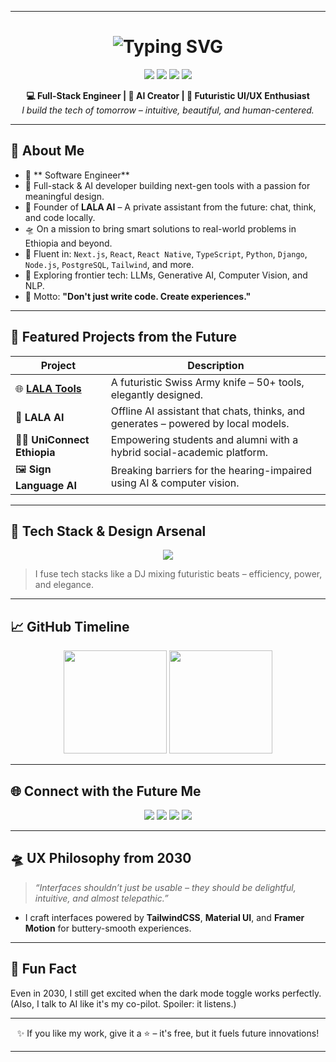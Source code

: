 
---

<h1 align="center">
  <img src="https://readme-typing-svg.demolab.com?font=Fira+Code&size=30&pause=1000&center=true&vCenter=true&width=650&lines=Hi,+I'm+Temesgen+%F0%9F%91%8B;aka+Temu-Lala+%F0%9F%A7%9C%E2%99%82%EF%B8%8F;Future-Ready+Engineer+from+2022;AI+Builder+%E2%9A%99%EF%B8%8F;Tech+for+Impact+%F0%9F%9A%80;UX+is+my+superpower+%F0%9F%A7%AA" alt="Typing SVG" />
</h1>

<p align="center">
  <img src="https://img.shields.io/badge/Made%20in-Ethiopia-ffc800?style=for-the-badge&logo=googleearth&logoColor=black" />
  <img src="https://img.shields.io/badge/Time-Traveler%20Dev-0ff?style=for-the-badge&logo=github&logoColor=black" />
  <img src="https://img.shields.io/badge/Open%20Source%20Lover-%F0%9F%92%9A-blueviolet?style=for-the-badge" />
  <img src="https://img.shields.io/badge/Coding%20%3D%20Magic-%E2%9C%A8-ff69b4?style=for-the-badge" />
</p>

<p align="center">
  <b>💻 Full-Stack Engineer | 🤖 AI Creator | 🎨 Futuristic UI/UX Enthusiast</b><br>
  <i>I build the tech of tomorrow – intuitive, beautiful, and human-centered.</i>
</p>

---

## 🌌 About Me
* 🔭  ** Software Engineer**  
* 🔭 Full-stack & AI developer building next-gen tools with a passion for meaningful design.
* 🧠 Founder of **LALA AI** – A private assistant from the future: chat, think, and code locally.
* 🛸 On a mission to bring smart solutions to real-world problems in Ethiopia and beyond.
* 🧰 Fluent in: `Next.js`, `React`, `React Native`, `TypeScript`, `Python`, `Django`, `Node.js`, `PostgreSQL`, `Tailwind`, and more.
* 🤖 Exploring frontier tech: LLMs, Generative AI, Computer Vision, and NLP.
* 🎯 Motto: **"Don't just write code. Create experiences."**

---

## 🚀 Featured Projects from the Future

| Project                                            | Description                                                                       |
| -------------------------------------------------- | --------------------------------------------------------------------------------- |
| 🌐 [**LALA Tools**](https://lalatools.vercel.app/) | A futuristic Swiss Army knife – 50+ tools, elegantly designed.                    |
| 🤖 **LALA AI**                                     | Offline AI assistant that chats, thinks, and generates – powered by local models. |
| 🧑‍🎓 **UniConnect Ethiopia**                      | Empowering students and alumni with a hybrid social-academic platform.            |
| 🖼️ **Sign Language AI**                           | Breaking barriers for the hearing-impaired using AI & computer vision.            |

---

## 🧬 Tech Stack & Design Arsenal

<p align="center">
  <img src="https://skillicons.dev/icons?i=react,nextjs,ts,js,py,django,nodejs,postgres,tailwind,figma,vscode,github,redux" />
</p>

> I fuse tech stacks like a DJ mixing futuristic beats – efficiency, power, and elegance.

---

## 📈 GitHub Timeline

<p align="center">
  <img src="https://github-readme-stats.vercel.app/api?username=Temu-Lala&show_icons=true&theme=tokyonight&hide_title=true" height="165" />
  <img src="https://github-readme-streak-stats.herokuapp.com/?user=Temu-Lala&theme=tokyonight" height="165" />
</p>

---

## 🌐 Connect with the Future Me

<p align="center">
  <a href="https://temesgen-debebe.vercel.app" target="_blank"><img src="https://img.shields.io/badge/Portfolio-2025%20Vision-black?style=for-the-badge&logo=vercel" /></a>
  <a href="https://t.me/TD_lala" target="_blank"><img src="https://img.shields.io/badge/Telegram-Cyber%20Connect-0088cc?style=for-the-badge&logo=telegram&logoColor=white" /></a>
  <a href="https://linkedin.com/in/temesgen-debebe" target="_blank"><img src="https://img.shields.io/badge/LinkedIn-Connect%20to%20Future-0A66C2?style=for-the-badge&logo=linkedin&logoColor=white" /></a>
  <a href="https://github.com/Temu-Lala" target="_blank"><img src="https://img.shields.io/badge/GitHub-Stargate%20to%20Code-181717?style=for-the-badge&logo=github&logoColor=white" /></a>
</p>

---

## 🛸 UX Philosophy from 2030

> *“Interfaces shouldn’t just be usable – they should be delightful, intuitive, and almost telepathic.”*

* I craft interfaces powered by **TailwindCSS**, **Material UI**, and **Framer Motion** for buttery-smooth experiences.

---

## 🌠 Fun Fact

Even in 2030, I still get excited when the dark mode toggle works perfectly.
(Also, I talk to AI like it's my co-pilot. Spoiler: it listens.)

---

<p align="center">
  ✨ If you like my work, give it a ⭐ – it's free, but it fuels future innovations!
</p>

---
